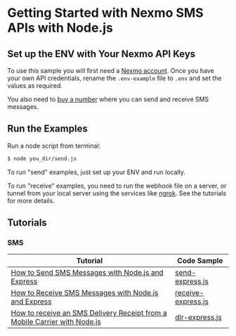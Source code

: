 # Getting Started with Nexmo SMS APIs with Node.js

## Set up the ENV with Your Nexmo API Keys

To use this sample you will first need a [Nexmo account](https://dashboard.nexmo.com/sign-up). Once you have your own API credentials, rename
the `.env-example` file to `.env` and set the values as required.

You also need to [buy a number](https://dashboard.nexmo.com/buy-numbers) where you can send and receive SMS messages.

## Run the Examples

Run a node script from terminal:

```bash
$ node you_dir/send.js
```

To run "send" examples, just set up your ENV and run locally.

To run "receive" examples, you need to run the webhook file on a server, or tunnel from your local server using the services like [ngrok](https://ngrok.com/). See the tutorials for more details.

## Tutorials

### SMS

| Tutorial                                 | Code Sample                              |
| ---------------------------------------- | ---------------------------------------- |
| [How to Send SMS Messages with Node.js and Express](https://www.nexmo.com/blog/2016/10/19/how-to-send-sms-messages-with-node-js-and-express-dr/) | [send-express.js](https://github.com/nexmo-community/nexmo-node-quickstart/blob/master/sms/send-express.js) |
| [How to Receive SMS Messages with Node.js and Express](https://www.nexmo.com/blog/2016/10/27/receive-sms-messages-node-js-express-dr/) | [receive-express.js](https://github.com/nexmo-community/nexmo-node-quickstart/blob/master/sms/receive-express.js) |
| [How to receive an SMS Delivery Receipt from a Mobile Carrier with Node.js](https://www.nexmo.com/blog/2016/11/23/getting-a-sms-delivery-receipt-from-a-mobile-carrier-with-node-js-dr/) | [dlr-express.js](https://github.com/nexmo-community/nexmo-node-quickstart/blob/master/sms/dlr-express.js) |

### 

